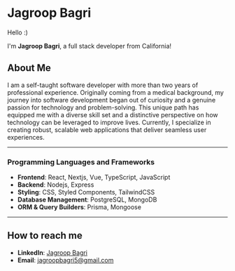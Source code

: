 <!--
**JagroopBagri/JagroopBagri** is a ✨ _special_ ✨ repository because its `README.md` (this file) appears on your GitHub profile.

Here are some ideas to get you started:

- 🔭 I’m currently working on ...
- 🌱 I’m currently learning ...
- 👯 I’m looking to collaborate on ...
- 🤔 I’m looking for help with ...
- 💬 Ask me about ...
- 📫 How to reach me: ...
- 😄 Pronouns: ...
- ⚡ Fun fact: ...
-->

# Jagroop Bagri

Hello :) 

I'm **Jagroop Bagri**, a full stack developer from California! 

## About Me

I am a self-taught software developer with more than two years of professional experience. Originally coming from a medical background, my journey into software development began out of curiosity and a genuine passion for technology and problem-solving. This unique path has equipped me with a diverse skill set and a distinctive perspective on how technology can be leveraged to improve lives. Currently, I specialize in creating robust, scalable web applications that deliver seamless user experiences.

---

### Programming Languages and Frameworks
- **Frontend**: React, Nextjs, Vue, TypeScript, JavaScript
- **Backend**: Nodejs, Express
- **Styling**: CSS, Styled Components, TailwindCSS
- **Database Management**: PostgreSQL, MongoDB
- **ORM & Query Builders**: Prisma, Mongoose

---

## How to reach me

- **LinkedIn**: [Jagroop Bagri](https://www.linkedin.com/in/jagroop-bagri/)
- **Email**: [jagroopbagri5@gmail.com](mailto:jagroopbagri5@gmail.com)

